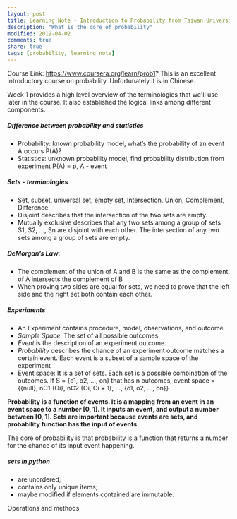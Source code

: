 ```yaml
---
layout: post
title: Learning Note - Introduction to Probability from Taiwan University
description: "What is the core of probability"
modified: 2019-04-02
comments: true
share: true
tags: [probability, learning_note]
---
```


Course Link: https://www.coursera.org/learn/prob1?
This is an excellent introductory course on probability. Unfortunately it is in Chinese.

Week 1 provides a high level overview of the terminologies that we'll use later in the course. It also established the logical links among different components. 

##### Difference between probability and statistics
- Probability: known probability model, what’s the probability of an event A occurs P(A)?
- Statistics: unknown probability model, find probability distribution from experiment
P(A) = p, A - event

##### Sets - terminologies

- Set, subset, universal set, empty set, Intersection, Union, Complement, Difference
- Disjoint describes that the intersection of the two sets are empty.
- Mutually exclusive describes that any two sets among a group of sets S1, S2, …, Sn are disjoint with each other. The intersection of any two sets among a group of sets are empty.

##### DeMorgan’s Law:

- The complement of the union of A and B is the same as the complement of A intersects the complement of B
- When proving two sides are equal for sets, we need to prove that the left side and the right set both contain each other. 

##### Experiments
- An Experiment contains procedure, model, observations, and outcome
- *Sample Space*: The set of all possible outcomes
- *Event* is the description of an experiment outcome.
- *Probability* describes the chance of an experiment outcome matches a certain event. Each event is a subset of a sample space of the experiment
- Event space: It is a set of sets. Each set is a possible combination of the outcomes. If S = {o1, o2, …, on} that has n outcomes, event space = {{null}, nC1 {Oi}, nC2 {Oi, Oi + 1}, …, {o1, o2, …, on}}

__Probability is a function of events. It is a mapping from an event in an event space to a number [0, 1]. It inputs an event, and output a number between [0, 1]. Sets are important because events are sets, and probability function has the input of events.__

The core of probability is that probability is a function that returns a number for the chance of its input event happening. 


##### sets in python

* are unordered;
* contains only unique items;
* maybe modified if elements contained are immutable.


Operations and methods


